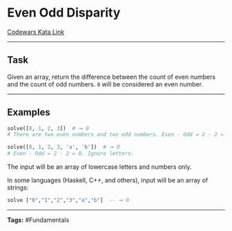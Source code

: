 # Even Odd Disparity

[Codewars Kata Link](https://www.codewars.com/kata/59c62f1bdcc40560a2000060/python)

---

## Task

Given an array, return the difference between the count of even numbers and the count of odd numbers. `0` will be considered an even number.

---

## Examples

```python
solve([0, 1, 2, 3])  # ➞ 0
# There are two even numbers and two odd numbers. Even - Odd = 2 - 2 = 0.

solve([0, 1, 2, 3, 'a', 'b'])  # ➞ 0
# Even - Odd = 2 - 2 = 0. Ignore letters.
```

The input will be an array of lowercase letters and numbers only.

In some languages (Haskell, C++, and others), input will be an array of strings:

```haskell
solve ["0","1","2","3","a","b"]  -- ➞ 0
```

---

**Tags:** #Fundamentals